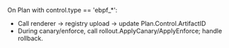 On Plan with control.type == 'ebpf_*':
- Call renderer → registry upload → update Plan.Control.ArtifactID
- During canary/enforce, call rollout.ApplyCanary/ApplyEnforce; handle rollback.
